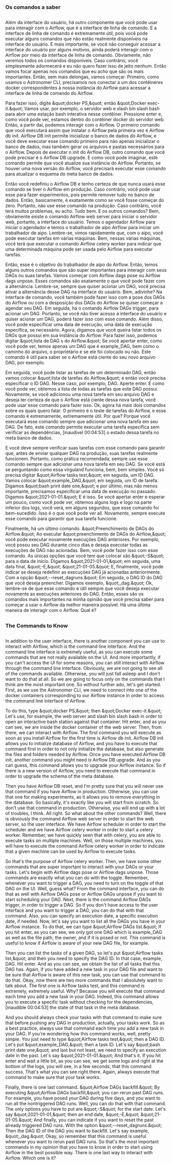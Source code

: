 ### Os comandos a saber
##
Além da interface do usuário, há outro componente que você pode usar para interagir com o Airflow, que é a interface de linha de comando. E a interface de linha de comando é extremamente útil, pois você pode executar alguns comandos que não estão realmente disponíveis na interface do usuário. E mais importante, se você não conseguir acessar a interface do usuário por alguns motivos, ainda poderá interagir com o Airflow por meio da interface de linha de comando. Obviamente, não veremos todos os comandos disponíveis. Caso contrário, você simplesmente adormecerá e eu não quero fazer isso de jeito nenhum. Então vamos focar apenas nos comandos que eu acho que são os mais importantes. Então, sem mais delongas, vamos começar. Primeiro, como usamos o Astronomer CLI, precisamos nos conectar a um dos contêineres docker correspondentes à nossa instância do Airflow para acessar a interface de linha de comando do Airflow.

Para fazer isso, digite \&quot;docker PS,\&quot; então \&quot;Docker exec-it.\&quot; Vamos usar, por exemplo, o servidor web e slash bin slash bash para abrir uma estação bash interativa nesse contêiner. Pressione enter e, como você pode ver, estamos dentro do contêiner docker do servidor web. Então, a partir daí, podemos interagir com o Airflow. O primeiro comando que você executará assim que instalar o Airflow pela primeira vez é Airflow db init. Airflow DB init permite inicializar o banco de dados do Airflow, e você deve executar esse comando primeiro para não apenas inicializar o banco de dados, mas também gerar os arquivos e pastas necessários para o Airflow. Depois de executar o init do Airflow DB, outro comando que você pode precisar é o Airflow DB upgrade. E como você pode imaginar, este comando permite que você atualize sua instância do Airflow. Portanto, se houver uma nova versão do Airflow, você precisará executar esse comando para atualizar o esquema do meta banco de dados.

Então você redefiniu o Airflow DB e tenho certeza de que nunca usará esse comando se tiver o Airflow em produção. Caso contrário, você pode usar esse para fazer experimentos, pois permite remover tudo no banco de dados. Então, basicamente, é exatamente como se você fosse começar do zero. Portanto, não use esse comando na produção. Caso contrário, você terá muitos problemas, eu acho. Tudo bem. E os outros comandos? Bem, obviamente existe o comando Airflow web server para iniciar o servidor web, portanto, a interface do usuário. Temos o agendador Airflow para iniciar o agendador e temos o trabalhador de aipo Airflow para iniciar um trabalhador de aipo. Lembre-se, vimos rapidamente que, com o aipo, você pode executar tarefas em várias máquinas. Bem, nessas várias máquinas, você terá que executar o comando Airflow celery worker para indicar que uma determinada máquina pode ser usada pelo Airflow para executar tarefas.

Então, esse é o objetivo do trabalhador de aipo do Airflow. Então, temos alguns outros comandos que são super importantes para interagir com seus DAGs ou suas tarefas. Vamos começar com Airflow dags pose ou Airflow dags unpose. Esses comandos são exatamente o que você pode fazer com a alternância. Lembre-se, sempre que quiser acionar um DAG, você precisa ativar a alternância desse DAG na interface do usuário. Bem, adivinhe? Na interface de comando, você também pode fazer isso com a pose dos DAGs do Airflow ou com a desposição dos DAGs do Airflow se quiser começar a agendar seu DAG. Em seguida, há o comando Airflow DAGs trigger, para acionar um DAG. Portanto, se você não tiver acesso à interface do usuário e quiser acionar um DAG, poderá fazer isso com esse comando. Além disso, você pode especificar uma data de execução, uma data de execução específica, se necessário. Agora, digamos que você queira listar todos os DAGs que possui em sua instância do Airflow. Para fazer isso, podemos digitar \&quot;lista de DAG
s do Airflow.\&quot; Se você apertar enter, como você pode ver, temos apenas um DAG que é example_DAG, bem como o caminho do arquivo, o proprietário e se ele foi colocado ou não. Este comando é útil para saber se o Airflow está ciente do seu novo arquivo DAG, por exemplo.

Em seguida, você pode listar as tarefas de um determinado DAG, então vamos colocar \&quot;lista de tarefas do Airflow,\&quot; e então você precisa especificar o ID DAG. Nesse caso, por exemplo, DAG. Aperte enter. E como você pode ver, obtemos a lista de todas as tarefas que este DAG possui. Novamente, se você adicionou uma nova tarefa em seu arquivo DAG e deseja ter certeza de que o Airflow está ciente dessa nova tarefa, você pode usar esse comando para fazer isso. Ok, agora há mais dois comandos sobre os quais quero falar. O primeiro é o teste de tarefas do Airflow, e esse comando é extremamente, extremamente útil. Por que? Porque você executará esse comando sempre que adicionar uma nova tarefa em seu DAG. De fato, este comando permite executar uma tarefa específica sem verificar as dependências, [inaudível 00:04:53] o estado dessa tarefa no meta banco de dados.

E você deve sempre verificar suas tarefas com esse comando para garantir que, antes de enviar qualquer DAG na produção, suas tarefas realmente funcionem. Portanto, como prática recomendada, sempre use esse comando sempre que adicionar uma nova tarefa em seu DAG. Se você está se perguntando como essa vírguland funciona, bem, bem simples. Você só precisa digitar \&quot;Airflow tasks test,\&quot; em seguida, um ID DAG. Vamos colocar \&quot;example_DAG,\&quot; em seguida, um ID de tarefa. Digamos \&quot;bash print date one,\&quot; e por último, mas não menos importante, precisamos especificar uma data de execução no passado. Digamos \&quot;2021-01-01.\&quot; E é isso. Se você apertar enter e esperar um pouco, como você pode ver, obtemos alguns logs e logo na parte inferior dos logs, você verá, em alguns segundos, que esse comando foi bem-sucedido. Isso é o que você pode ver ali. Novamente, sempre execute esse comando para garantir que sua tarefa funcione.

Finalmente, há um último comando. \&quot;Preenchimento de DAGs do Airflow.\&quot; Ao executar \&quot;preenchimento de DAGs do Airflow,\&quot; você pode executar novamente execuções DAG anteriores. Por exemplo, você posou seu DAG durante cinco dias e deseja executar todas as execuções de DAG não acionadas. Bem, você pode fazer isso com esse comando. As únicas opções que você tem que colocar são \&quot;-S\&quot; para a data de início. Digamos \&quot;2021-01-01,\&quot; em seguida, uma data final, \&quot;-E,\&quot; \&quot;21-01-05.\&quot; E, finalmente, você pode indicar se deseja redefinir as execuções DAG já acionadas anteriormente. Com a opção \&quot;--reset_dagruns.\&quot; Em seguida, o DAG ID do DAG que você deseja preencher. Digamos exemplo, \&quot;_dag.\&quot; Ok, lembre-se de que esse comando é útil sempre que você deseja executar novamente as execuções anteriores do DAG. Então, esses são os comandos mais importantes na minha opinião que você precisa saber para começar a usar o Airflow da melhor maneira possível. Há uma última maneira de interagir com o Airflow. Qual é?

##
### The Commands to Know
##
In addition to the user interface, there is another component you can use to interact with Airflow, which is the command line interface. And the command line interface is extremely useful, as you can execute some commands that are not really available on the UI. And more importantly, if you can't access the UI for some reasons, you can still interact with Airflow through the command line interface. Obviously, we are not going to see all of the commands available. Otherwise, you will just fall asleep and I don't want to do that at all. So we are going to focus only on the commands that I think are the most important one. So without further ado, let's get started. First, as we use the Astronomer CLI, we need to connect into one of the docker containers corresponding to our Airflow instance in order to access the command line interface of Airflow.

To do this, type \&quot;docker PS,\&quot; then \&quot;Docker exec-it.\&quot; Let's use, for example, the web server and slash bin slash bash in order to open an interactive bash station against that container. Hit enter, and as you can see, we are inside the docker container of the web server. Then, from there, we can interact with Airflow. The first command you will execute as soon as you install Airflow for the first time is Airflow db init. Airflow DB init allows you to initialize database of Airflow, and you have to execute that command first in order to not only initialize the database, but also generate the files and folders needed by Airflow. Once you have executed Airflow DB init, another command you might need is Airflow DB upgrade. And as you can guess, this command allows you to upgrade your Airflow instance. So if there is a new version of Airflow, you need to execute that command in order to upgrade the schema of the meta database.

Then you have Airflow DB reset, and I'm pretty sure that you will never use that command if you have Airflow in production. Otherwise, you can use that one for making experiments, as it allows you to remove everything in the database. So basically, it's exactly like you will start from scratch. So don't use that command in production. Otherwise, you will end up with a lot of troubles, I think. All right. So what about the other commands? Well, there is obviously the command Airflow web server in order to start the web server, so the user interface. We have Airflow scheduler in order to start the scheduler and we have Airflow celery worker in order to start a celery worker. Remember, we have quickly seen that with celery, you are able to execute tasks on multiple machines. Well, on those multiple machines, you will have to execute the command Airflow celery worker in order to indicate that a given machine can be used by Airflow to execute tasks.

So that's the purpose of Airflow celery worker. Then, we have some other commands that are super important to interact with your DAGs or your tasks. Let's begin with Airflow dags pose or Airflow dags unpose. Those commands are exactly what you can do with the toggle. Remember, whenever you want to trigger a DAG, you need to turn on the toggle of that DAG on the UI. Well, guess what? From the command interface, you can do that as well with Airflow DAGs pose or Airflow DAGs unpose if you want to start scheduling your DAG. Next, there is the command Airflow DAGs trigger, in order to trigger a DAG. So if you don't have access to the user interface and you want to trigger a DAG, you can do that with that command. Also, you can specify an execution date, a specific execution date, if needed. Now, let's say you want to list all the DAGs you have in your Airflow instance. To do that, we can type \&quot;Airflow DAGs list.\&quot; If you hit enter, as you can see, we only got one DAG which is example_DAG as well as the 
file path, the owner, and if it is posed or not. This command is useful to know if Airflow is aware of your new DAG file, for example.

Then you can list the tasks of a given DAG, so let's put \&quot;Airflow tasks list,\&quot; and then you need to specify the DAG ID. In that case, example, DAG. Hit enter. And as you can see, we obtain the list of all tasks that this DAG has. Again, if you have added a new task in your DAG file and want to be sure that Airflow is aware of this new task, you can use that command to do that. Okay, now there are two more commands that I absolutely want to talk about. The first one is Airflow tasks test, and this command is extremely, extremely useful. Why? Because you will execute that command each time you add a new task in your DAG. Indeed, this command allows you to execute a specific task without checking for the dependencies, [inaudible 00:04:53] the state of that task in the meta database.

And you should always check your tasks with that command to make sure that before pushing any DAG in production, actually, your tasks work. So as a best practice, always use that command each time you add a new task in your DAG. If you're wondering how this command works, well, pretty simple. You just need to type \&quot;Airflow tasks test,\&quot; then a DAG ID. Let's put \&quot;example_DAG,\&quot; then a task ID. Let's say \&quot;bash print date one,\&quot; and last but not least, we need to specify an execution date in the past. Let's say \&quot;2021-01-01.\&quot; And that's it. If you hit enter and wait a little bit, as you can see, we get some logs and right at the bottom of the logs, you will see, in a few seconds, that this command success. That's what you can see right there. Again, always execute that command to make sure that your task works.

Finally, there is one last command. \&quot;Airflow DAGs backfill.\&quot; By executing \&quot;Airflow DAGs backfill,\&quot; you can rerun past DAG runs. For example, you have posed your DAG during five days, and you want to run all the nontriggered DAG runs. Well, you can do that with that command. The only options you have to put are \&quot;-S\&quot; for the start date. Let's say \&quot;2021-01-01,\&quot; then an end date, \&quot;-E,\&quot; \&quot;21-01-05.\&quot; And finally, you can indicate if you want to reset the past already triggered DAG runs. With the option \&quot;--reset_dagruns.\&quot; Then the DAG ID of the DAG you want to backfill. Let's say example, \&quot;_dag.\&quot; Okay, so remember that this command is useful whenever you want to rerun past DAG runs. So that's the most important commands in my opinion that you have to know in order to start using Airflow in the best possible way. There is one last way to interact with Airflow. Which one is it?